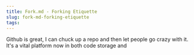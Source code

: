 ```yaml
---
title: Fork.md - Forking Etiquette
slug: fork-md-forking-etiquette
tags:
---
```

Github is great, I can chuck up a repo and then let people go crazy with it. It's a vital platform now in both code storage and
